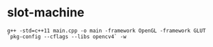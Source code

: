 # slot-machine

```
g++ -std=c++11 main.cpp -o main -framework OpenGL -framework GLUT `pkg-config --cflags --libs opencv4` -w
```